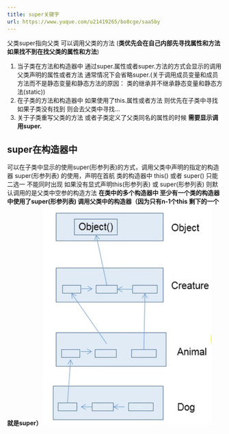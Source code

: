 ```yaml
---
title: super关键字
url: https://www.yuque.com/u21419265/bo8cge/saa5by
---
```


父类super指向父类 可以调用父类的方法
(**类优先会在自己内部先寻找属性和方法 如果找不到在找父类的属性和方法**)

1. 当子类在方法和构造器中 通过super.属性或者super.方法的方式会显示的调用父类声明的属性或者方法 通常情况下会省略super.(关于调用成员变量和成员方法而不是静态变量和静态方法的原因： 类的继承并不继承静态变量和静态方法(static))
2. 在子类的方法和构造器中 如果使用了this.属性或者方法 则优先在子类中寻找 如果子类没有找到 则会去父类中寻找...
3. 关于子类重写父类的方法 或者子类定义了父类同名的属性的时候 **需要显示调用super.**

## super在构造器中

可以在子类中显示的使用super(形参列表)的方式，调用父类中声明的指定的构造器
super(形参列表) 的使用，声明在首航
类的构造器中 this() 或者 super() 只能二选一 不能同时出现
如果没有显式声明this(形参列表) 或 super(形参列表) 则默认调用的是父类中空参的构造方法
**在类中的多个构造器中 至少有一个类的构造器中使用了super(形参列表) 调用父类中的构造器（因为只有n-1个this 剩下的一个就是super）**
![image.png](../../assets/java/saa5by/1640313864926-4a013fd0-9271-4bdc-a14d-78c2507c6786.png)
